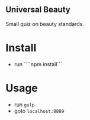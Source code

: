 ## Universal Beauty

Small quiz on beauty standards.

# Install

* run ````npm install```

# Usage

* run ```gulp```
* goto ```localhost:8889```
